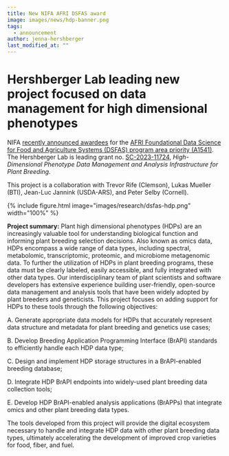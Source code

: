 ```yaml
---
title: New NIFA AFRI DSFAS award
image: images/news/hdp-banner.png
tags:
  - announcement
author: jenna-hershberger
last_modified_at: ""
---
```

<!-- excerpt start -->
# Hershberger Lab leading new project focused on data management for high dimensional phenotypes

NIFA [recently announced awardees](https://www.nifa.usda.gov/about-nifa/announcements/nifa-invests-74m-data-science-food-agricultural-systems-a1541) for the
[AFRI Foundational Data Science for Food and Agriculture Systems (DSFAS) program area priority (A1541)](https://www.nifa.usda.gov/grants/programs/data-science-food-agricultural-systems-dsfas). The Hershberger Lab is leading grant no. [SC-2023-11724](https://portal.nifa.usda.gov/web/crisprojectpages/1032341-dsfas-partnership-high-dimensional-phenotype-data-management-and-analysis-infrastructure-for-plant-breeding.html), *High-Dimensional Phenotype Data Management and Analysis Infrastructure for Plant Breeding.*
<!-- excerpt end -->
This project is a collaboration with Trevor Rife (Clemson), Lukas Mueller (BTI), Jean-Luc Jannink (USDA-ARS), and Peter Selby (Cornell).

{%
  include figure.html
  image="images/research/dsfas-hdp.png"
  width="100%"
%}

**Project summary:**
Plant high dimensional phenotypes (HDPs) are an increasingly valuable tool for understanding biological function and informing plant breeding selection decisions. 
Also known as omics data, HDPs encompass a wide range of data types, including spectral, metabolomic, transcriptomic, proteomic, and microbiome metagenomic data. 
To further the utilization of HDPs in plant breeding programs, these data must be clearly labeled, easily accessible, and fully integrated with other data types. 
Our interdisciplinary team of plant scientists and software developers has extensive experience building user-friendly, open-source data management and analysis tools that have been widely adopted by plant breeders and geneticists. 
This project focuses on adding support for HDPs to these tools through the following objectives:

A. Generate appropriate data models for HDPs that accurately represent data structure and metadata for plant breeding and genetics use cases;

B. Develop Breeding Application Programming Interface (BrAPI) standards to efficiently handle each HDP data type; 

C. Design and implement HDP storage structures in a BrAPI-enabled breeding database;

D. Integrate HDP BrAPI endpoints into widely-used plant breeding data collection tools;

E. Develop HDP BrAPI-enabled analysis applications (BrAPPs) that integrate omics and other plant breeding data types.

The tools developed from this project will provide the digital ecosystem necessary to handle and integrate HDP data with other plant breeding data types, ultimately accelerating the development of improved crop varieties for food, fiber, and fuel.